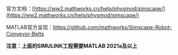 官方文档：[https://ww2.mathworks.cn/help/physmod/simscape/](https://ww2.mathworks.cn/help/physmod/simscape/)

MATLAB官方呈现：https://github.com/mathworks/Simscape-Robot-Conveyor-Belts

**注意：上面的SIMULINK工程需要MATLAB 2021a及以上**
